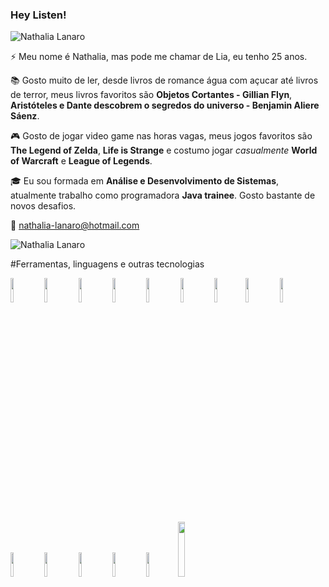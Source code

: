 ### Hey Listen!

<img src="https://komarev.com/ghpvc/?username=adrianoleitedasilva&label=Profile%20views&color=0e75b6&style=social" alt="Nathalia Lanaro" />




⚡ Meu nome é Nathalia, mas pode me chamar de Lia, eu tenho 25 anos.

:books: Gosto muito de ler, desde livros de romance água com açucar até livros de terror, meus livros favoritos são **Objetos Cortantes - Gillian Flyn**, **Aristóteles e Dante descobrem o segredos do universo - Benjamin Aliere Sáenz**.

:video_game: Gosto de jogar video game nas horas vagas, meus jogos favoritos são **The Legend of Zelda**,     **Life is Strange** e  costumo jogar *casualmente* **World of Warcraft** e **League of Legends**.

:mortar_board: Eu sou formada em   **Análise e Desenvolvimento de Sistemas**, atualmente trabalho como programadora **Java trainee**. Gosto bastante de novos desafios.

:e-mail: nathalia-lanaro@hotmail.com

<img align="center" src="https://github-readme-stats.vercel.app/api?username=lialanaro&show_icons=true&locale=en" alt="Nathalia Lanaro" />

#Ferramentas, linguagens e outras tecnologias 

<code><img width="10%" src="https://www.vectorlogo.zone/logos/visualstudio_code/visualstudio_code-ar21.svg"></code> <code><img width="10%" src="https://www.vectorlogo.zone/logos/eclipse/eclipse-ar21.svg"></code> <code><img width="10%" src="https://www.vectorlogo.zone/logos/atom_io/atom_io-ar21.svg"></code> <code><img width="10%" src="https://www.vectorlogo.zone/logos/git-scm/git-scm-ar21.svg"></code> <code><img width="10%" src="https://www.vectorlogo.zone/logos/github/github-ar21.svg"></code> </code> <code><img width="10%" src="https://www.vectorlogo.zone/logos/java/java-ar21.svg"></code> <code><img width="10%" src="https://www.vectorlogo.zone/logos/javascript/javascript-ar21.svg"></code><code><img width="10%" src="https://www.vectorlogo.zone/logos/php/php-ar21.svg"></code>
<code><img width="10%" src="https://www.vectorlogo.zone/logos/getbootstrap/getbootstrap-ar21.svg"></code> <code><img width="10%" src="https://www.vectorlogo.zone/logos/netlifyapp_watercss/netlifyapp_watercss-ar21.svg"></code> </code> <code><img width="10%" src="https://www.vectorlogo.zone/logos/w3_html5/w3_html5-ar21.svg"></code> <code><img width="10%" src="https://www.vectorlogo.zone/logos/mysql/mysql-ar21.svg"></code> <code><img width="10%" src="https://upload.wikimedia.org/wikipedia/de/a/aa/Heidisql_logo.svg"></code> <code><img width="10%" src="https://www.vectorlogo.zone/logos/hibernate/hibernate-ar21.svg"></code><code><img width="15%" src="https://www.vectorlogo.zone/logos/discordapp/discordapp-ar21.svg"></code> </code> 
